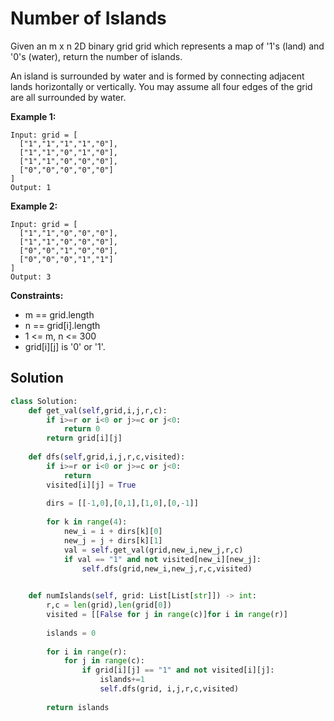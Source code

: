 <h1>Number of Islands</h1>

<p>
Given an m x n 2D binary grid grid which represents a map of '1's (land) and '0's (water), return the number of islands.

An island is surrounded by water and is formed by connecting adjacent lands horizontally or vertically. You may assume all four edges of the grid are all surrounded by water.

<b>Example 1:</b>

    Input: grid = [
      ["1","1","1","1","0"],
      ["1","1","0","1","0"],
      ["1","1","0","0","0"],
      ["0","0","0","0","0"]
    ]
    Output: 1

<b>Example 2:</b>

    Input: grid = [
      ["1","1","0","0","0"],
      ["1","1","0","0","0"],
      ["0","0","1","0","0"],
      ["0","0","0","1","1"]
    ]
    Output: 3

<b>Constraints:</b>

- m == grid.length
- n == grid[i].length
- 1 <= m, n <= 300
- grid[i][j] is '0' or '1'.

<h2>Solution</h2>

```python
class Solution:
    def get_val(self,grid,i,j,r,c):
        if i>=r or i<0 or j>=c or j<0:
            return 0
        return grid[i][j]
    
    def dfs(self,grid,i,j,r,c,visited):
        if i>=r or i<0 or j>=c or j<0:
            return
        visited[i][j] = True
        
        dirs = [[-1,0],[0,1],[1,0],[0,-1]]
        
        for k in range(4):
            new_i = i + dirs[k][0]
            new_j = j + dirs[k][1]
            val = self.get_val(grid,new_i,new_j,r,c)
            if val == "1" and not visited[new_i][new_j]:
                self.dfs(grid,new_i,new_j,r,c,visited)

            
    def numIslands(self, grid: List[List[str]]) -> int:
        r,c = len(grid),len(grid[0])
        visited = [[False for j in range(c)]for i in range(r)]
        
        islands = 0
        
        for i in range(r):
            for j in range(c):
                if grid[i][j] == "1" and not visited[i][j]:
                    islands+=1
                    self.dfs(grid, i,j,r,c,visited)
        
        return islands
```
